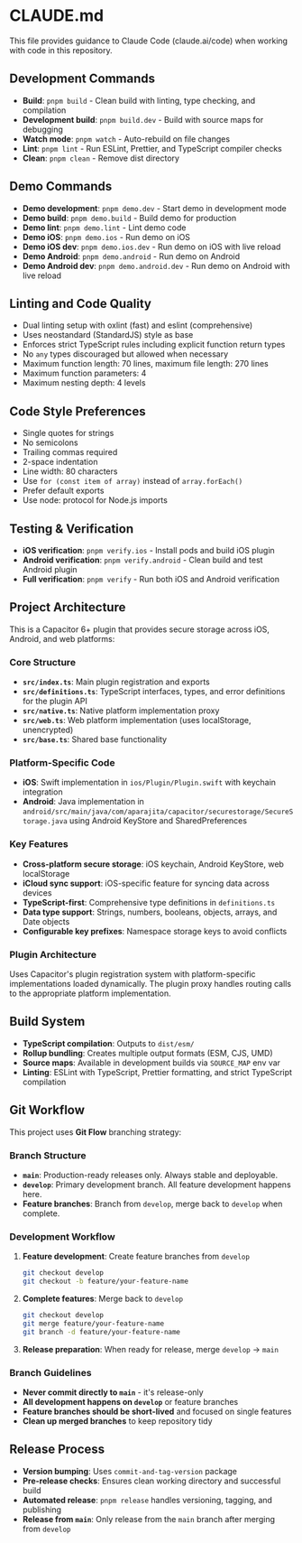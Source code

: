 # CLAUDE.md

This file provides guidance to Claude Code (claude.ai/code) when working with code in this repository.

## Development Commands

- **Build**: `pnpm build` - Clean build with linting, type checking, and compilation
- **Development build**: `pnpm build.dev` - Build with source maps for debugging
- **Watch mode**: `pnpm watch` - Auto-rebuild on file changes
- **Lint**: `pnpm lint` - Run ESLint, Prettier, and TypeScript compiler checks
- **Clean**: `pnpm clean` - Remove dist directory

## Demo Commands

- **Demo development**: `pnpm demo.dev` - Start demo in development mode
- **Demo build**: `pnpm demo.build` - Build demo for production
- **Demo lint**: `pnpm demo.lint` - Lint demo code
- **Demo iOS**: `pnpm demo.ios` - Run demo on iOS
- **Demo iOS dev**: `pnpm demo.ios.dev` - Run demo on iOS with live reload
- **Demo Android**: `pnpm demo.android` - Run demo on Android
- **Demo Android dev**: `pnpm demo.android.dev` - Run demo on Android with live reload

## Linting and Code Quality

- Dual linting setup with oxlint (fast) and eslint (comprehensive)
- Uses neostandard (StandardJS) style as base
- Enforces strict TypeScript rules including explicit function return types
- No `any` types discouraged but allowed when necessary
- Maximum function length: 70 lines, maximum file length: 270 lines
- Maximum function parameters: 4
- Maximum nesting depth: 4 levels

## Code Style Preferences

- Single quotes for strings
- No semicolons
- Trailing commas required
- 2-space indentation
- Line width: 80 characters
- Use `for (const item of array)` instead of `array.forEach()`
- Prefer default exports
- Use node: protocol for Node.js imports

## Testing & Verification

- **iOS verification**: `pnpm verify.ios` - Install pods and build iOS plugin
- **Android verification**: `pnpm verify.android` - Clean build and test Android plugin
- **Full verification**: `pnpm verify` - Run both iOS and Android verification

## Project Architecture

This is a Capacitor 6+ plugin that provides secure storage across iOS, Android, and web platforms:

### Core Structure

- **`src/index.ts`**: Main plugin registration and exports
- **`src/definitions.ts`**: TypeScript interfaces, types, and error definitions for the plugin API
- **`src/native.ts`**: Native platform implementation proxy
- **`src/web.ts`**: Web platform implementation (uses localStorage, unencrypted)
- **`src/base.ts`**: Shared base functionality

### Platform-Specific Code

- **iOS**: Swift implementation in `ios/Plugin/Plugin.swift` with keychain integration
- **Android**: Java implementation in `android/src/main/java/com/aparajita/capacitor/securestorage/SecureStorage.java` using Android KeyStore and SharedPreferences

### Key Features

- **Cross-platform secure storage**: iOS keychain, Android KeyStore, web localStorage
- **iCloud sync support**: iOS-specific feature for syncing data across devices
- **TypeScript-first**: Comprehensive type definitions in `definitions.ts`
- **Data type support**: Strings, numbers, booleans, objects, arrays, and Date objects
- **Configurable key prefixes**: Namespace storage keys to avoid conflicts

### Plugin Architecture

Uses Capacitor's plugin registration system with platform-specific implementations loaded dynamically. The plugin proxy handles routing calls to the appropriate platform implementation.

## Build System

- **TypeScript compilation**: Outputs to `dist/esm/`
- **Rollup bundling**: Creates multiple output formats (ESM, CJS, UMD)
- **Source maps**: Available in development builds via `SOURCE_MAP` env var
- **Linting**: ESLint with TypeScript, Prettier formatting, and strict TypeScript compilation

## Git Workflow

This project uses **Git Flow** branching strategy:

### Branch Structure

- **`main`**: Production-ready releases only. Always stable and deployable.
- **`develop`**: Primary development branch. All feature development happens here.
- **Feature branches**: Branch from `develop`, merge back to `develop` when complete.

### Development Workflow

1. **Feature development**: Create feature branches from `develop`
   ```bash
   git checkout develop
   git checkout -b feature/your-feature-name
   ```
2. **Complete features**: Merge back to `develop`
   ```bash
   git checkout develop
   git merge feature/your-feature-name
   git branch -d feature/your-feature-name
   ```
3. **Release preparation**: When ready for release, merge `develop` → `main`

### Branch Guidelines

- **Never commit directly to `main`** - it's release-only
- **All development happens on `develop`** or feature branches
- **Feature branches should be short-lived** and focused on single features
- **Clean up merged branches** to keep repository tidy

## Release Process

- **Version bumping**: Uses `commit-and-tag-version` package
- **Pre-release checks**: Ensures clean working directory and successful build
- **Automated release**: `pnpm release` handles versioning, tagging, and publishing
- **Release from `main`**: Only release from the `main` branch after merging from `develop`
